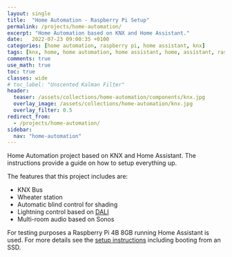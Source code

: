 ```yaml
---
layout: single
title:  "Home Automation - Raspberry Pi Setup"
permalink: /projects/home-automation/
excerpt: "Home Automation based on KNX and Home Assistant."
date:   2022-07-23 09:00:35 +0100
categories: [home automation, raspberry pi, home assistant, knx]
tags: [knx, home, home automation, home assistant, home, assistant, raspberry pi, os, raspberry, ssd, setup, argon, one, m.2, case]
comments: true
use_math: true
toc: true
classes: wide
# toc_label: "Unscented Kalman Filter"
header:
  teaser: /assets/collections/home-automation/components/knx.jpg
  overlay_image: /assets/collections/home-automation/knx.jpg
  overlay_filter: 0.5
redirect_from:
  - /projects/home-automation/
sidebar:
  nav: "home-automation"
---
```


Home Automation project based on KNX and Home Assistant. The instructions provide a guide on how to setup everything up.

The features that this project includes are:

- KNX Bus
- Wheater station
- Automatic blind control for shading
- Lightning control based on [DALI](https://en.wikipedia.org/wiki/Digital_Addressable_Lighting_Interface)
- Multi-room audio based on Sonos


For testing purposes a Raspberry Pi 4B 8GB running Home Assistant is used. For more details see the [setup instructions](/projects/home-automation/setup) including booting from an SSD.
